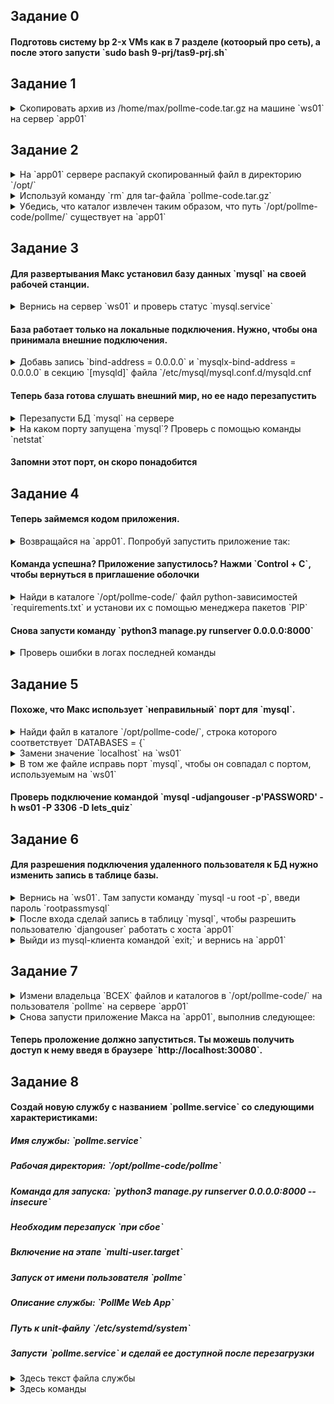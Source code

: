 <h2>Задание 0</h2>

<h4>Подготовь систему bp 2-х VMs как в 7 разделе (котоорый про сеть), а после этого запусти `sudo bash 9-prj/tas9-prj.sh`</h4>

<h2>Задание 1</h2>

<details> 
  <summary>Скопировать  архив из /home/max/pollme-code.tar.gz на машине `ws01` на сервер `app01` </summary>
   <pre>scp /home/max/pollme-code.tar.gz app01:/home/max/pollme-code.tar.gz</pre>
</details>

<h2>Задание 2</h2>

<details> 
  <summary>На `app01` сервере раcпакуй скопированный файл в директорию `/opt/` </summary>
   <pre>ssh app01</pre>
   <pre>sudo tar -zxf pollme-code.tar.gz -C /opt</pre>
</details>
<details> 
  <summary>Используй команду `rm` для tar-файла `pollme-code.tar.gz` </summary>
  <pre>rm /home/max/pollme-code.tar.gz</pre>
</details>
<details> 
  <summary>Убедись, что каталог извлечен таким образом, что путь `/opt/pollme-code/pollme/` существует на `app01` </summary>
  <pre>ls -al /opt/pollme-code/pollme/</pre>
</details>

<h2>Задание 3</h2>
<h4>Для развертывания Макс установил базу данных `mysql` на своей рабочей станции.</h4> 
<details> 
  <summary>Вернись на сервер `ws01` и проверь статус `mysql.service`</summary>
   <pre>exit</pre>
   <pre>systemctl status mysql</pre>
</details>
<h4>База работает только на локальные подключения. Нужно, чтобы она принимала внешние подключения.</h4>
<details> 
  <summary>Добавь запись `bind-address = 0.0.0.0` и `mysqlx-bind-address = 0.0.0.0` в секцию `[mysqld]` файла `/etc/mysql/mysql.conf.d/mysqld.cnf </summary>
  <pre>sudo sed -i 's/bind-address\s*=\s*127\.0\.0\.1$/bind-address = 0.0.0.0/' /etc/mysql/mysql.conf.d/mysqld.cnf</pre>
</details>
<h4>Теперь база готова слушать внешний мир, но ее надо перезапустить</h4>
<details> 
  <summary>Перезапусти БД `mysql` на сервере </summary>
  <pre>sudo systemctl restart mysql</pre>
</details>
<details> 
  <summary>На каком порту запущена `mysql`? Проверь с помощью команды `netstat` </summary>
  <pre>sudo netstat -tulpn | grep mysql | grep LISTEN</pre>
</details>
<h4>Запомни этот порт, он скоро понадобится</h4>

<h2>Задание 4</h2>
<h4>Теперь займемся кодом приложения.</h4> 
<details> 
  <summary>Возвращайся на `app01`. Попробуй запустить приложение так:</summary>
   <pre>ssh app01</pre>
   <pre>Перейди в директорию `/opt/pollme-code/pollme/`</pre>
   <pre>Запусти команду `python3 manage.py runserver 0.0.0.0:8000`</pre>
</details>
<h4>Команда успешна? Приложение запустилось? Нажми `Control + C`, чтобы вернуться в приглашение оболочки</h4>
<details> 
  <summary>Найди в каталоге `/opt/pollme-code/` файл python-зависимостей `requirements.txt` и установи их с помощью менеджера пакетов `PIP` </summary>
  <pre>sudo pip install -r requirements.txt</pre>
</details>
<h4>Снова запусти команду `python3 manage.py runserver 0.0.0.0:8000`</h4>
<details> 
  <summary>Проверь ошибки в логах последней команды </summary>
  <pre>Can't connect to local MySQL server through socket</pre>
</details>

<h2>Задание 5</h2>
<h4>Похоже, что Макс использует `неправильный` порт для `mysql`.</h4> 
<details> 
  <summary>Найди файл в каталоге `/opt/pollme-code/`, строка которого соответствует `DATABASES = {`</summary>
   <pre>grep -ir "DATABASES = {" /opt/pollme-code</pre>
</details>
<details> 
  <summary>Замени значение `localhost` на `ws01`</summary>
   <pre>vi <найденый файл></pre>
</details>
<details> 
  <summary>В том же файле исправь порт `mysql`, чтобы он совпадал с портом, используемым на `ws01`</summary>
   <pre>vi <найденый файл></pre>
</details>
  
<h4>Проверь подключение командой `mysql -udjangouser -p'PASSWORD' -h ws01 -P 3306 -D lets_quiz`</h4>
  
<h2>Задание 6</h2>
<h4>Для разрешения подключения удаленного пользователя к БД нужно изменить запись в таблице базы.</h4> 
<details> 
  <summary>Вернись на `ws01`. Там запусти команду `mysql -u root -p`, введи пароль `rootpassmysql`</summary>
   <pre>exit</pre>
   <pre>mysql -u root -prootpassmysql</pre>
</details>
<details> 
  <summary>После  входа сделай запись в таблицу `mysql`, чтобы разрешить пользователю `djangouser` работать с хоста `app01`</summary>
   <pre>CREATE USER 'djangouser'@'app01' IDENTIFIED WITH mysql_native_password BY 'PASSWORD';GRANT ALL PRIVILEGES ON lets_quiz.* TO 'djangouser'@'app01';</pre>
  <pre>FLUSH PRIVILEGES;</pre>
</details>
<details> 
  <summary>Выйди из mysql-клиента командой `exit;` и вернись на `app01`</summary>
   <pre>exit</pre>
  <pre>ssh app01</pre>
</details>
  
<h2>Задание 7</h2>
<details> 
  <summary>Измени владельца `ВСЕХ` файлов и каталогов в `/opt/pollme-code/` на пользователя `pollme` на сервере `app01`</summary>
   <pre>sudo chown -R pollme /opt/pollme-code/</pre>
</details>
<details> 
  <summary>Снова запусти приложение Макса на `app01`, выполнив следующее:</summary>
   <pre>Перейди в каталог `/opt/pollme-code/pollme`</pre>
  <pre>python3 manage.py runserver 0.0.0.0:8000 --insecure</pre>
</details>

<h4>Теперь проложение должно запуститься. Ты можешь получить доступ к нему введя в браузере `http://localhost:30080`.</h4> 
  
<h2>Задание 8</h2>
  
<h4>Создай новую службу c названием `pollme.service` со следующими характеристиками:</h4> 
<h5>Имя службы: `pollme.service`</h5> 
<h5>Рабочая директория: `/opt/pollme-code/pollme`</h5> 
<h5>Команда для запуска: `python3 manage.py runserver 0.0.0.0:8000 --insecure`</h5> 
<h5>Необходим перезапуск `при сбое`</h5> 
<h5>Включение на этапе `multi-user.target`</h5> 
<h5>Запуск от имени пользователя `pollme`</h5> 
<h5>Описание службы: `PollMe Web App`</h5> 
<h5>Путь к unit-файлу `/etc/systemd/system`</h5> 
<h5>Запусти `pollme.service` и сделай ее доступной после перезагрузки</h5> 
  
<details> 
<summary>Здесь текст файла службы</summary>
   <pre>[Unit]
Description=PollMe Web App

[Service]
ExecStart=/usr/bin/python3 manage.py runserver 0.0.0.0:8000 --insecure\nRestart=on-failure
WorkingDirectory=/opt/pollme-code/pollme
User=pollme

[Install]
WantedBy=multi-user.target</pre>
</details>
<details> 
  <summary>Здесь команды</summary>
   <pre>sudo systemctl enable pollme --now</pre>
</details>

